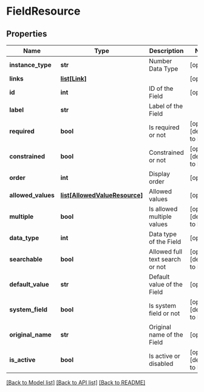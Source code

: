 # FieldResource

## Properties
Name | Type | Description | Notes
------------ | ------------- | ------------- | -------------
**instance_type** | **str** | Number Data Type | [optional] 
**links** | [**list[Link]**](Link.md) |  | [optional] 
**id** | **int** | ID of the Field | [optional] 
**label** | **str** | Label of the Field | 
**required** | **bool** | Is required or not | [optional] [default to False]
**constrained** | **bool** | Constrained or not | [optional] [default to False]
**order** | **int** | Display order | [optional] 
**allowed_values** | [**list[AllowedValueResource]**](AllowedValueResource.md) | Allowed values | [optional] 
**multiple** | **bool** | Is allowed multiple values | [optional] [default to False]
**data_type** | **int** | Data type of the Field | [optional] 
**searchable** | **bool** | Allowed full text search or not | [optional] [default to False]
**default_value** | **str** | Default value of the Field | [optional] 
**system_field** | **bool** | Is system field or not | [optional] [default to False]
**original_name** | **str** | Original name of the Field | [optional] 
**is_active** | **bool** | Is active or disabled | [optional] [default to False]

[[Back to Model list]](../README.md#documentation-for-models) [[Back to API list]](../README.md#documentation-for-api-endpoints) [[Back to README]](../README.md)


